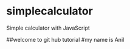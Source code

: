 # simplecalculator
Simple calculator with JavaScript

##welcome to git hub tutorial
#my name is Anil
